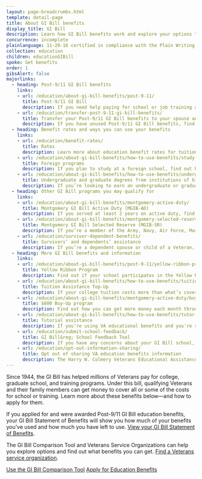 ```yaml
---
layout: page-breadcrumbs.html
template: detail-page
title: About GI Bill benefits
display_title: GI Bill
description: Learn how GI Bill benefits work and explore your options to pay for school or training. You may qualify for VA GI Bill benefits if you're a Veteran, service member, or the family member of a Veteran or service member.
concurrence: incomplete
plainlanguage: 11-29-16 certified in compliance with the Plain Writing Act.
collection: education
children: educationGIBill
spoke: Get benefits
order: 1
gibsAlert: false
majorlinks:
  - heading: Post-9/11 GI Bill benefits
    links:
    - url: /education/about-gi-bill-benefits/post-9-11/
      title: Post-9/11 GI Bill
      description: If you need help paying for school or job training and you’ve served on active duty after September 10, 2001, find out if you can get education benefits through the Post-9/11 GI Bill.
    - url: /education/transfer-post-9-11-gi-bill-benefits/
      title: Transfer your Post-9/11 GI Bill benefits to your spouse and dependents
      description: If you have unused Post-9/11 GI Bill benefits, find out if you can transfer your benefits to your spouse or dependent children.
  - heading: Benefit rates and ways you can use your benefits
    links:
    - url: /education/benefit-rates/
      title: Rates
      description: Learn more about education benefit rates for tuition and books for qualifying Veterans and their family members.
    - url: /education/about-gi-bill-benefits/how-to-use-benefits/study-at-foreign-schools/
      title: Foreign programs
      description: If you plan to study at a foreign school, find out how you can use VA benefits to cover your tuition and fees.
    - url: /education/about-gi-bill-benefits/how-to-use-benefits/undergraduate-graduate-programs/
      title: Undergraduate and graduate degrees from institutions of higher learning
      description: If you’re looking to earn an undergraduate or graduate degree, find out if you can get VA benefits to help pay for courses.
  - heading: Other GI Bill programs you may qualify for
    links:
    - url: /education/about-gi-bill-benefits/montgomery-active-duty/
      title: Montgomery GI Bill Active Duty (MGIB-AD)
      description: If you served at least 2 years on active duty, find out if you qualify for benefits under the Montgomery GI Bill Active Duty program.
    - url: /education/about-gi-bill-benefits/montgomery-selected-reserve/
      title: Montgomery GI Bill Selected Reserve (MGIB-SR)
      description: If you’re a member of the Army, Navy, Air Force, Marine Corps or Coast Guard Reserve, Army National Guard, or Air National Guard, find out if you qualify for education benefits under the Montgomery GI Bill Selected Reserve program.
    - url: /education/survivor-dependent-benefits/
      title: Survivors’ and dependents’ assistance
      description: If you’re a dependent spouse or child of a Veteran, find out if you qualify for education benefits or job training.
  - heading: More GI Bill benefits and information
    links:
    - url: /education/about-gi-bill-benefits/post-9-11/yellow-ribbon-program/
      title: Yellow Ribbon Program
      description: Find out if your school participates in the Yellow Ribbon Program, which can help pay tuition costs that the Post-9/11 GI Bill doesn’t cover.
    - url: /education/about-gi-bill-benefits/how-to-use-benefits/tuition-assistance-top-up/
      title: Tuition Assistance Top-Up
      description: If your college tuition costs more than what’s covered by the Tuition Assistance program, find out if you can get more money to cover tuition costs.
    - url: /education/about-gi-bill-benefits/montgomery-active-duty/buy-up/
      title: $600 Buy-Up program
      description: Find out how you can get more money each month through your GI Bill monthly payments.
    - url: /education/about-gi-bill-benefits/how-to-use-benefits/tutor-assistance/
      title: Tutorial assistance
      description: If you’re using VA educational benefits and you're struggling with the coursework, find out if you can get help paying for a tutor.
    - url: /education/submit-school-feedback/
      title: GI Bill&reg; School Feedback Tool
      description: If you have any concerns about your GI Bill school, you can submit them to us through our GI Bill&reg; School Feedback Tool. Find out how to submit feedback about your school.
    - url: /education/opt-out-information-sharing/
      title: Opt out of sharing VA education benefits information
      description: The Harry W. Colmery Veterans Educational Assistance Act (also called the “Forever GI Bill”) requires us to share certain information about your eligibility and benefits with schools, unless you ask us not to. Find out how to opt out of information sharing.
---
```


<div class="va-introtext">

Since 1944, the GI Bill has helped millions of Veterans pay for college, graduate school, and training programs. Under this bill, qualifying Veterans and their family members can get money to cover all or some of the costs for school or training. Learn more about these benefits below—and how to apply for them.

If you applied for and were awarded Post-9/11 GI Bill education benefits, your GI Bill Statement of Benefits will show you how much of your benefits you’ve used and how much you have left to use. [View your GI Bill Statement of Benefits](/education/gi-bill/post-9-11/ch-33-benefit).

The GI Bill Comparison Tool and Veterans Service Organizations can help you explore options and find out what benefits you can get. [Find a Veterans service organization](https://www.va.gov/vso/).


<a class="usa-button-primary va-button-secondary" href="/gi-bill-comparison-tool">Use the GI Bill Comparison Tool</a> <a class="usa-button-primary va-button-primary" href="/education/how-to-apply/">Apply for Education Benefits</a><br>

</div>


